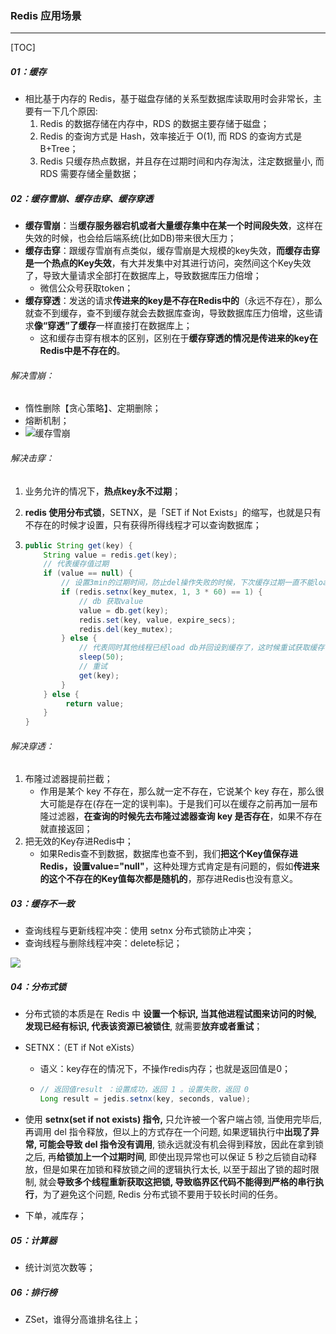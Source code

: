 ### Redis 应用场景

------

[TOC]

##### 01：缓存

- 相比基于内存的 Redis，基于磁盘存储的关系型数据库读取⽤时会⾮常⻓，主要有⼀下⼏个原因:
  1. Redis 的数据存储在内存中，RDS 的数据主要存储于磁盘；
  2. Redis 的查询⽅式是 Hash，效率接近于 O(1), ⽽ RDS 的查询⽅式是 B+Tree；
  3. Redis 只缓存热点数据，并且存在过期时间和内存淘汰，注定数据量⼩, ⽽ RDS 需要存储全量数据；

##### 02：缓存雪崩、缓存击穿、缓存穿透

- **缓存雪崩**：当**缓存服务器宕机或者大量缓存集中在某一个时间段失效**，这样在失效的时候，也会给后端系统(比如DB)带来很大压力；
- **缓存击穿**：跟缓存雪崩有点类似，缓存雪崩是大规模的key失效，**而缓存击穿是一个热点的Key失效**，有大并发集中对其进行访问，突然间这个Key失效了，导致大量请求全部打在数据库上，导致数据库压力倍增；
  - 微信公众号获取token；
- **缓存穿透**：发送的请求**传进来的key是不存在Redis中的**（永远不存在），那么就查不到缓存，查不到缓存就会去数据库查询，导致数据库压力倍增，这些请求**像“穿透”了缓存**一样直接打在数据库上；
  - 这和缓存击穿有根本的区别，区别在于**缓存穿透的情况是传进来的key在Redis中是不存在的**。

###### 解决雪崩：

- 惰性删除【贪心策略】、定期删除；
- 熔断机制；
- ![缓存雪崩](/Users/likang/Code/Git/Middleware/05：Redis/Redis/缓存雪崩.png)

###### 解决击穿：

1. 业务允许的情况下，**热点key永不过期**；

2. **redis 使用分布式锁**，SETNX，是「SET if Not Exists」的缩写，也就是只有不存在的时候才设置，只有获得所得线程才可以查询数据库；

3. ```java
   public String get(key) {
       String value = redis.get(key);
       // 代表缓存值过期
       if (value == null) {
           // 设置3min的过期时间，防止del操作失败的时候，下次缓存过期一直不能load db
           if (redis.setnx(key_mutex, 1, 3 * 60) == 1) {
               // db 获取value
               value = db.get(key);
               redis.set(key, value, expire_secs);
               redis.del(key_mutex);
           } else {
               // 代表同时其他线程已经load db并回设到缓存了，这时候重试获取缓存值即可
               sleep(50);
               // 重试
               get(key);
           }
       } else {
         	return value;      
       }
   }
   ```

###### 解决穿透：

1. 布隆过滤器提前拦截；
   - 作用是某个 key 不存在，那么就一定不存在，它说某个 key 存在，那么很大可能是存在(存在一定的误判率)。于是我们可以在缓存之前再加一层布隆过滤器，**在查询的时候先去布隆过滤器查询 key 是否存在**，如果不存在就直接返回；
2. 把无效的Key存进Redis中；
   - 如果Redis查不到数据，数据库也查不到，我们**把这个Key值保存进Redis，设置value="null"**，这种处理方式肯定是有问题的，假如**传进来的这个不存在的Key值每次都是随机的**，那存进Redis也没有意义。

##### 03：缓存不一致

- 查询线程与更新线程冲突：使用 setnx 分布式锁防止冲突；
- 查询线程与删除线程冲突：delete标记；

![](https://github.com/likang315/Java-and-Middleware/blob/master/Redis/Redis/%E7%BC%93%E5%AD%98%E4%B8%8D%E4%B8%80%E8%87%B4.png?raw=true)

##### 04：分布式锁

- 分布式锁的本质是在 Redis 中 **设置⼀个标识, 当其他进程试图来访问的时候, 发现已经有标识, 代表该资源已被锁住**, 就需要**放弃或者重试**；

- SETNX：（ET if Not eXists）

  - 语义：key存在的情况下，不操作redis内存；也就是返回值是0；

  - ```java
    // 返回值result ：设置成功，返回 1 。设置失败，返回 0 
    Long result = jedis.setnx(key, seconds, value);
    ```

- 使⽤ **setnx(set if not exists) 指令,** 只允许被⼀个客户端占领, 当使⽤完毕后, 再调⽤ del 指令释放，但以上的⽅式存在⼀个问题, 如果逻辑执⾏中**出现了异常, 可能会导致 del 指令没有调⽤**, 锁永远就没有机会得到释放，因此在拿到锁之后, 再**给锁加上⼀个过期时间**, 即使出现异常也可以保证 5 秒之后锁⾃动释放，但是如果在加锁和释放锁之间的逻辑执⾏太⻓, 以⾄于超出了锁的超时限制, 就会**导致多个线程重新获取这把锁, 导致临界区代码不能得到严格的串⾏执⾏**，为了避免这个问题, Redis 分布式锁不要⽤于较⻓时间的任务。

- 下单，减库存；

##### 05：计算器

- 统计浏览次数等；

##### 06：排行榜

- ZSet，谁得分高谁排名往上；

